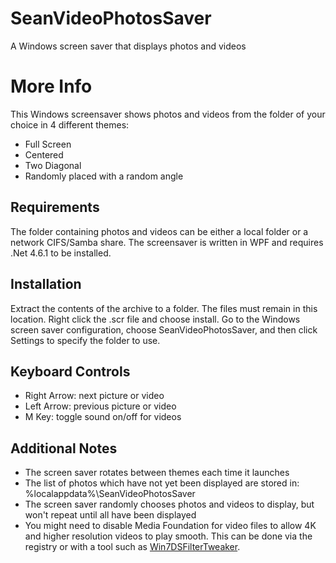 # SeanVideoPhotosSaver
A Windows screen saver that displays photos and videos

# More Info

This Windows screensaver shows photos and videos from the folder of your choice in 4 different themes:

 - Full Screen
 - Centered
 - Two Diagonal
 - Randomly placed with a random angle

## Requirements

The folder containing photos and videos can be either a local folder or a network CIFS/Samba share.
The screensaver is written in WPF and requires .Net 4.6.1 to be installed.

## Installation

Extract the contents of the archive to a folder. The files must remain in this location. Right click the .scr file and choose install.
Go to the Windows screen saver configuration, choose SeanVideoPhotosSaver, and then click Settings to specify the folder to use.

## Keyboard Controls

- Right Arrow: next picture or video
- Left Arrow: previous picture or video
- M Key: toggle sound on/off for videos

## Additional Notes

 - The screen saver rotates between themes each time it launches
 - The list of photos which have not yet been displayed are stored in:
%localappdata%\SeanVideoPhotosSaver
 - The screen saver randomly chooses photos and videos to display, but won't repeat until all have been displayed
 - You might need to disable Media Foundation for video files to allow 4K and higher resolution videos to play smooth. This can be done via the registry or with a tool such as [Win7DSFilterTweaker](https://www.videohelp.com/software/Preferred-Filter-Tweaker).
